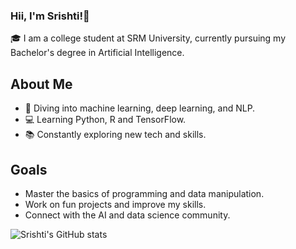 ### Hii, I'm Srishti!👋

🎓 I am a college student at SRM University, currently pursuing my Bachelor's degree in Artificial Intelligence.</br>

## About Me
- 🤖 Diving into machine learning, deep learning, and NLP.</br>
- 💻 Learning Python, R and TensorFlow.</br>
- 📚 Constantly exploring new tech and skills.</br>

## Goals

- Master the basics of programming and data manipulation.
- Work on fun projects and improve my skills.
- Connect with the AI and data science community.

![Srishti's GitHub stats](https://github-readme-stats.vercel.app/api?username=ssrishtix&show_icons=true&theme=radical)

